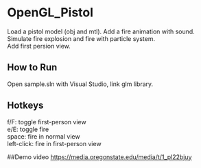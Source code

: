 # OpenGL_Pistol
Load a pistol model (obj and mtl). Add a fire animation with sound.\
Simulate fire explosion and fire with particle system. \
Add first persion view. 

## How to Run
Open sample.sln with Visual Studio, link glm library.

## Hotkeys
f/F: toggle first-person view \
e/E: toggle fire \
space: fire in normal view \
left-click: fire in first-person view

##Demo video
https://media.oregonstate.edu/media/t/1_pl22bjuy
